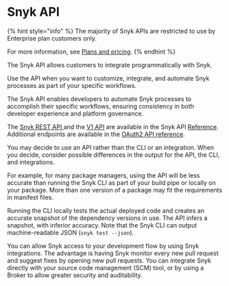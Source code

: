 # Snyk API

{% hint style="info" %}
The majority of Snyk APIs are restricted to use by Enterprise plan customers only.

For more information, see [Plans and pricing](https://snyk.io/plans).
{% endhint %}

The Snyk API allows customers to integrate programmatically with Snyk.

Use the API when you want to customize, integrate, and automate Snyk processes as part of your specific workflows.

The Snyk API enables developers to automate Snyk processes to accomplish their specific workflows, ensuring consistency in both developer experience and platform governance.

The [Snyk REST API ](rest-api/about-the-rest-api.md) and the [V1 API](v1-api.md) are available in the Snyk API [Reference](reference/). Additional endpoints are available in the [OAuth2 API reference](oauth2-api.md).

You may decide to use an API rather than the CLI or an integration. When you decide, consider possible differences in the output for the API, the CLI, and integrations.

For example, for many package managers, using the API will be less accurate than running the Snyk CLI as part of your build pipe or locally on your package. More than one version of a package may fit the requirements in manifest files.

Running the CLI locally tests the actual deployed code and creates an accurate snapshot of the dependency versions in use. The API infers a snapshot, with inferior accuracy. Note that the Snyk CLI can output machine-readable JSON (`snyk test --json`).

You can allow Snyk access to your development flow by using Snyk integrations. The advantage is having Snyk monitor every new pull request and suggest fixes by opening new pull requests. You can integrate Snyk directly with your source code management (SCM) tool, or by using a Broker to allow greater security and auditability.
